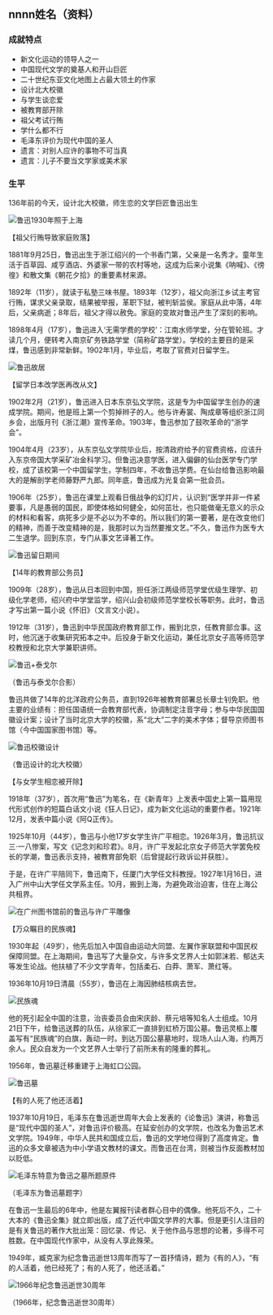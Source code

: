 ## nnnn姓名（资料）

### 成就特点

- 新文化运动的领导人之一
- 中国现代文学的奠基人和开山巨匠
- 二十世纪东亚文化地图上占最大领土的作家
- 设计北大校徽
- 与学生谈恋爱
- 被教育部开除
- 祖父考试行贿
- 学什么都不行
- 毛泽东评价为现代中国的圣人
- 遗言：对别人应许的事物不可当真
- 遗言：儿子不要当文学家或美术家


### 生平

136年前的今天，设计北大校徽，师生恋的文学巨匠鲁迅出生

![鲁迅1930年照于上海](鲁迅1930年照于上海.jpg)

【祖父行贿导致家庭败落】

1881年9月25日，鲁迅出生于浙江绍兴的一个书香门第，父亲是一名秀才。童年生活于百草园、咸亨酒店、外婆家一带的农村等地，这成为后来小说集《呐喊》、《徬徨》和散文集《朝花夕拾》的重要素材来源。

1892年（11岁），就读于私塾三味书屋。1893年（12岁），祖父向浙江乡试主考官行贿，谋求父亲录取，结果被举报，革职下狱，被判斩监侯。家庭从此中落，4年后，父亲病逝；8年后，祖父才得以赦免。家庭的变故对鲁迅产生了深刻的影响。

1898年4月（17岁），鲁迅进入‘无需学费的学校’：江南水师学堂，分在管轮班。才读几个月，便转考入南京矿务铁路学堂（简称矿路学堂）。学校的主要目的是采煤，鲁迅感到非常新鲜。1902年1月，毕业后，考取了官费对日留学生。

![鲁迅故居](鲁迅故居.jpg)

【留学日本改学医再改从文】

1902年2月（21岁），鲁迅进入日本东京弘文学院，这是专为中国留学生创办的速成学院。期间，他是班上第一个剪掉辫子的人。他与许寿裳、陶成章等组织浙江同乡会，出版月刊《浙江潮》宣传革命。1903年，鲁迅参加了鼓吹革命的“浙学会”。

1904年4月（23岁），从东京弘文学院毕业后，按清政府给予的官费资格，应该升入东京帝国大学采矿冶金科学习。但鲁迅决意学医，进入偏僻的仙台医学专门学校，成了该校第一个中国留学生，学制四年，不收鲁迅学费。在仙台给鲁迅影响最大的是解剖学老师藤野严九郎。同年底，鲁迅成为光复会第一批会员。

1906年（25岁），鲁迅在课堂上观看日俄战争的幻灯片，认识到“医学并非一件紧要事，凡是愚弱的国民，即使体格如何健全，如何茁壮，也只能做毫无意义的示众的材料和看客，病死多少是不必以为不幸的。所以我们的第一要著，是在改变他们的精神，而善于改变精神的是，我那时以为当然要推文艺。”不久，鲁迅作为医专大二生退学。回到东京，专门从事文艺译著工作。

![鲁迅留日期间](鲁迅留日期间.jpg)

【14年的教育部公务员】

1909年（28岁），鲁迅从日本回到中国，担任浙江两级师范学堂优级生理学、初级化学老师，绍兴府中学堂监学，绍兴山会初级师范学堂校长等职务。此时，鲁迅才写出第一篇小说《怀旧》（文言文小说）。

1912年（31岁），鲁迅到中华民国政府教育部工作，搬到北京，任教育部佥事。这时，他沉迷于收集研究拓本之中。后投身于新文化运动，兼任北京女子高等师范学校教授和北京大学兼职讲师。

![鲁迅+泰戈尔](鲁迅+泰戈尔.jpeg)

（鲁迅与泰戈尔合影）

鲁迅共做了14年的北洋政府公务员，直到1926年被教育部署总长章士钊免职。他主要的业绩有：担任国语统一会教育部代表，协调制定注音字母；参与中华民国国徽设计案；设计了当时北京大学的校徽，系“北大”二字的美术字体；督导京师图书馆（今中国国家图书馆）等。

![鲁迅校徽设计](鲁迅校徽设计.jpg)

（鲁迅设计的北大校徽）

【与女学生相恋被开除】

1918年（37岁），首次用“鲁迅”为笔名，在《新青年》上发表中国史上第一篇用现代形式创作的短篇白话文小说《狂人日记》，成为新文化运动的重要作者。1921年12月，发表中篇小说《阿Q正传》。

1925年10月（44岁），鲁迅与小他17岁女学生许广平相恋。1926年3月，鲁迅抗议三·一八惨案，写文《记念刘和珍君》。8月，许广平发起北京女子师范大学罢免校长的学潮，鲁迅表示支持，被教育部免职（后曾提起行政诉讼并获胜）。

于是，在许广平陪同下，鲁迅南下，任厦门大学任文科教授。1927年1月16日，进入广州中山大学任文学系主任。10月，搬到上海，为避免政治迫害，住在上海公共租界。

![在广州图书馆前的鲁迅与许广平雕像](在广州图书馆前的鲁迅与许广平雕像.JPG)

【万众瞩目的民族魂】

1930年起（49岁），他先后加入中国自由运动大同盟、左翼作家联盟和中国民权保障同盟。在上海期间，鲁迅写了大量杂文，与许多文艺界人士如郭沫若、郁达夫等发生论战。他扶植了不少文学青年，包括柔石、白莽、萧军、萧红等。

1936年10月19日清晨（55岁），鲁迅在上海因肺结核病去世。

![民族魂](民族魂.jpeg)

他的死引起全中国的注意，治丧委员会由宋庆龄、蔡元培等知名人士组成。10月21日下午，给鲁迅送葬的队伍，从徐家汇一直排到虹桥万国公墓。鲁迅灵柩上覆盖写有“民族魂”的白旗，轰动一时。到达万国公墓墓地时，现场人山人海，约两万余人。民众自发为一个文艺界人士举行了前所未有的隆重的葬礼。

1956年，鲁迅墓迁移重建于上海虹口公园。

![鲁迅墓](鲁迅墓.jpg)

【有的人死了他还活着】

1937年10月19日，毛泽东在鲁迅逝世周年大会上发表的《论鲁迅》演讲，称鲁迅是“现代中国的圣人”，对鲁迅评价极高。在延安创办的文学院，也改名为鲁迅艺术文学院。1949年，中华人民共和国成立后，鲁迅的文学地位得到了高度肯定。鲁迅的众多文章被选为中小学语文教材的课文。而鲁迅在台湾，则被当作反面教材加以贬低。

![毛泽东特意为鲁迅之墓所题原件](毛泽东特意为鲁迅之墓所题原件.jpg)

（毛泽东为鲁迅墓题字）

在鲁迅一生最后的6年中，他是左翼报刊读者群心目中的偶像。他死后不久，二十大本的《鲁迅全集》就立即出版，成了近代中国文学界的大事。但是更引人注目的是有关鲁迅的著作大批出笼：回忆录、传记、关于他作品与思想的论著，多得不可胜数。在中国现代作家中，从没有人享此殊荣。

1949年，臧克家为纪念鲁迅逝世13周年而写了一首抒情诗，题为《有的人》，“有的人活着，他已经死了；有的人死了，他还活着。”

![1966年纪念鲁迅逝世30周年](1966年纪念鲁迅逝世30周年.jpg)

（1966年，纪念鲁迅逝世30周年）



